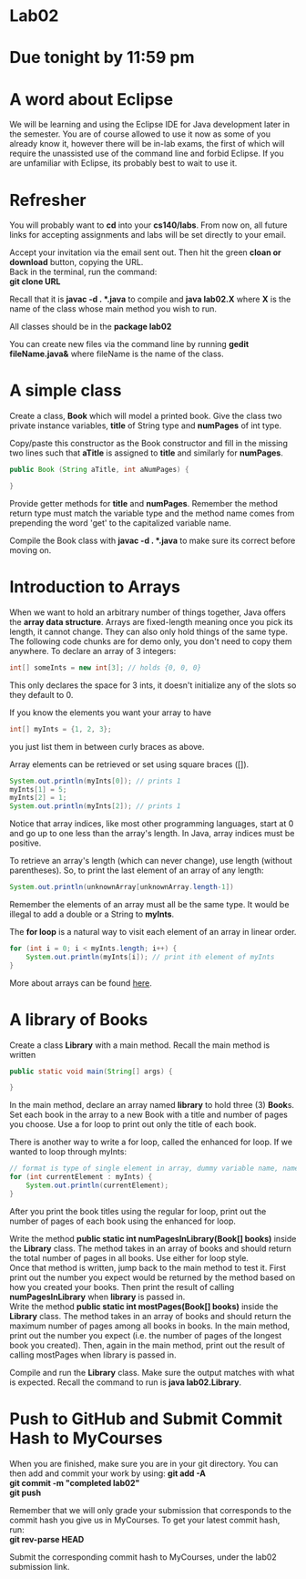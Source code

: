 # Lab02 

<h1>Due tonight by 11:59 pm</h1>  

<h1>A word about Eclipse</h1>
We will be learning and using the Eclipse IDE for Java development later in the semester. You are of course allowed to use it now as some of you already know it, however there will be in-lab exams, the first of which will require the unassisted use of the command line and forbid Eclipse. If you are unfamiliar with Eclipse, its probably best to wait to use it.  
<h1>Refresher</h1>
You will probably want to <b>cd</b> into your <b>cs140/labs</b>. From now on, all future links for accepting assignments and labs will be set directly to your email. 

Accept your invitation via the email sent out. Then hit the green <b>cloan or download</b> button, copying the URL.  
Back in the terminal, run the command:  
<b>git clone URL</b>  

Recall that it is <b>javac -d . *.java</b> to compile and <b>java lab02.X</b> where <b>X</b> is the name of the class whose main method you wish to run.  
  
All classes should be in the <b>package lab02</b>  
  
You can create new files via the command line by running <b>gedit fileName.java&</b> where fileName is the name of the class.
<h1>A simple class</h1>
Create a class, <b>Book</b> which will model a printed book.   
Give the class two private instance variables, <b>title</b> of String type and <b>numPages</b> of int type.  
  
Copy/paste this constructor as the Book constructor and fill in the missing two lines such that <b>aTitle</b> is assigned to <b>title</b> and similarly for <b>numPages</b>.  

```java
public Book (String aTitle, int aNumPages) {

}
```  
  
Provide getter methods for <b>title</b> and <b>numPages</b>. Remember the method return type must match the variable type and the method name comes from prepending the word 'get' to the capitalized variable name.  
  
Compile the Book class with <b>javac -d . *.java</b> to make sure its correct before moving on.   
<h1>Introduction to Arrays</h1>
When we want to hold an arbitrary number of things together, Java offers the <b>array data structure</b>. Arrays are fixed-length meaning once you pick its length, it cannot change. They can also only hold things of the same type. The following code chunks are for demo only, you don't need to copy them anywhere.  
To declare an array of 3 integers:  
  
```java
int[] someInts = new int[3]; // holds {0, 0, 0}
```  

This only declares the space for 3 ints, it doesn't initialize any of the slots so they default to 0.  
  
If you know the elements you want your array to have  
  
```java
int[] myInts = {1, 2, 3};
```  
  
you just list them in between curly braces as above.  
  
Array elements can be retrieved or set using square braces ([]).  
  
```java
System.out.println(myInts[0]); // prints 1
myInts[1] = 5;
myInts[2] = 1;
System.out.println(myInts[2]); // prints 1
```  
  
Notice that array indices, like most other programming languages, start at 0 and go up to one less than the array's length. In Java, array indices must be positive.  
  
To retrieve an array's length (which can never change), use length (without parentheses). So, to print the last element of an array of any length:  
  
```java
System.out.println(unknownArray[unknownArray.length-1])
```  
  
Remember the elements of an array must all be the same type. It would be illegal to add a double or a String to <b>myInts</b>.  
  
The <b>for loop</b> is a natural way to visit each element of an array in linear order.  
  
```java
for (int i = 0; i < myInts.length; i++) {
    System.out.println(myInts[i]); // print ith element of myInts
}
```  
  
More about arrays can be found <a href ="http://cs.binghamton.edu/~mhems1/cs140s17/pitfalls/arrays.html">here</a>.  
<h1>A library of Books</h1>
Create a class <b>Library</b> with a main method. Recall the main method is written  
  
```java
public static void main(String[] args) {

}
```  
  
In the main method, declare an array named <b>library</b> to hold three (3) <b>Book</b>s. Set each book in the array to a new Book with a title and number of pages you choose. Use a for loop to print out only the title of each book.  
  
There is another way to write a for loop, called the enhanced for loop. If we wanted to loop through myInts:  
  
```java
// format is type of single element in array, dummy variable name, name of array
for (int currentElement : myInts) {
    System.out.println(currentElement);
}
```  
  
After you print the book titles using the regular for loop, print out the number of pages of each book using the enhanced for loop.  
  
Write the method <b>public static int numPagesInLibrary(Book[] books)</b> inside the <b>Library</b> class. The method takes in an array of books and should return the total number of pages in all books. Use either for loop style.  
Once that method is written, jump back to the main method to test it. First print out the number you expect would be returned by the method based on how you created your books. Then print the result of calling <b>numPagesInLibrary</b> when <b>library</b> is passed in.    
Write the method <b>public static int mostPages(Book[] books)</b> inside the <b>Library</b> class. The method takes in an array of books and should return the maximum number of pages among all books in books. In the main method, print out the number you expect (i.e. the number of pages of the longest book you created). Then, again in the main method, print out the result of calling mostPages when library is passed in.  
  
Compile and run the <b>Library</b> class. Make sure the output matches with what is expected. Recall the command to run is <b>java lab02.Library</b>.  
<h1>Push to GitHub and Submit Commit Hash to MyCourses</h1>

When you are finished, make sure you are in your git directory. You can then add and commit your work by using: 
<b>git add -A </b>  
<b>git commit -m "completed lab02"</b>  
<b>git push</b>  

Remember that we will only grade your submission that corresponds to the commit hash you give us in MyCourses. To get your latest commit hash, run:  
<b>git rev-parse HEAD</b>  
 
 Submit the corresponding commit hash to MyCourses, under the lab02 submission link.
